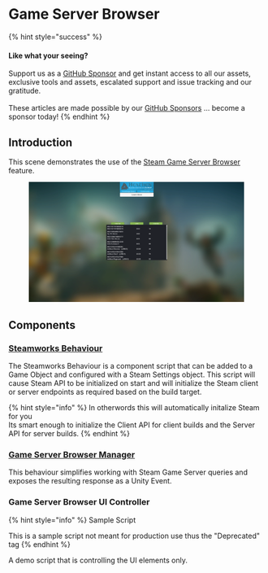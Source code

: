 # Game Server Browser

{% hint style="success" %}
#### Like what your seeing?

Support us as a [GitHub Sponsor](../../../../become-a-sponsor/) and get instant access to all our assets, exclusive tools and assets, escalated support and issue tracking and our gratitude.\
\
These articles are made possible by our [GitHub Sponsors](../../../../become-a-sponsor/) ... become a sponsor today!
{% endhint %}

## Introduction

This scene demonstrates the use of the [Steam Game Server Browser](game-server-browser.md) feature.

<figure><img src="../../../../.gitbook/assets/image (50).png" alt=""><figcaption></figcaption></figure>

## Components

### [Steamworks Behaviour](../../unity/components/steamworks-behaviour.md)

The Steamworks Behaviour is a component script that can be added to a Game Object and configured with a Steam Settings object. This script will cause Steam API to be initialized on start and will initialize the Steam client or server endpoints as required based on the build target.

{% hint style="info" %}
In otherwords this will automatically initalize Steam for you\
Its smart enough to initialize the Client API for client builds and the Server API for server builds.
{% endhint %}

### [Game Server Browser Manager](../../unity/components/game-server-browser-manager.md)

This behaviour simplifies working with Steam Game Server queries and exposes the resulting response as a Unity Event.

### Game Server Browser UI Controller

{% hint style="info" %}
Sample Script

This is a sample script not meant for production use thus the "Deprecated" tag
{% endhint %}

A demo script that is controlling the UI elements only.
